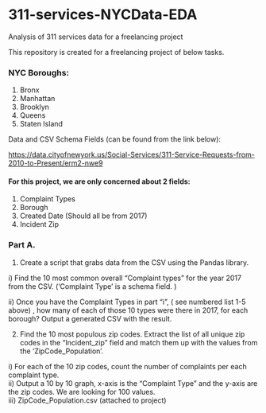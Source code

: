 # 311-services-NYCData-EDA
Analysis of 311 services data for a freelancing project

This repository is created for a freelancing project of below tasks.

### NYC Boroughs:
1.	Bronx
2.	Manhattan 
3.	Brooklyn
4.	Queens
5.	Staten Island

Data and CSV Schema Fields (can be found from the link below):

https://data.cityofnewyork.us/Social-Services/311-Service-Requests-from-2010-to-Present/erm2-nwe9


#### For this project, we are only concerned about 2 fields:

1.	Complaint Types
2.	Borough
3.	Created Date (Should all be from 2017)
4.	Incident Zip




### Part A.

1)	Create a script that grabs data from the CSV using the Pandas library.  

i)	Find the 10 most common overall “Complaint types” for the year 2017 from the CSV.  (‘Complaint Type’ is a schema field. )

ii)	Once you have the Complaint Types in part “i”,  ( see numbered list 1-5 above) , how many of each of those 10 types were there in 2017, for each borough? Output a generated CSV with the result.

2)	Find the 10 most populous zip codes.  Extract the list of all unique zip codes in the “Incident_zip” field and match them up with the values from the ‘ZipCode_Population’. 

i)	For each of the 10 zip codes, count the number of complaints per each complaint type.  
ii)	Output a 10 by 10 graph, x-axis is the “Complaint Type” and the y-axis are the zip codes.  We are looking for 100 values.  
iii)	ZipCode_Population.csv (attached to project)
